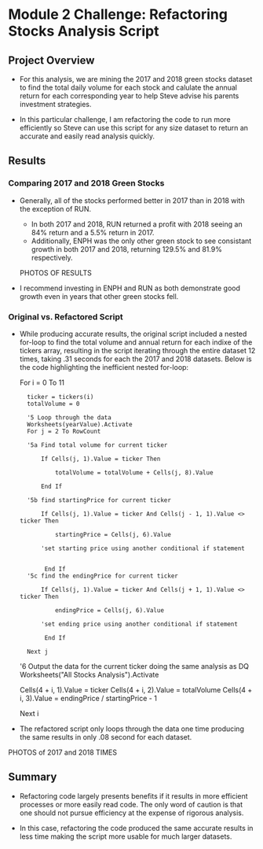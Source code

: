 # Module 2 Challenge: Refactoring Stocks Analysis Script

## Project Overview

- For this analysis, we are mining the 2017 and 2018 green stocks dataset to find the total daily volume for each stock and calulate the annual return for each corresponding year to help Steve advise his parents investment strategies.

- In this particular challenge, I am refactoring the code to run more efficiently so Steve can use this script for any size dataset to return an accurate and easily read analysis quickly. 

## Results

### Comparing 2017 and 2018 Green Stocks

- Generally, all of the stocks performed better in 2017 than in 2018 with the exception of RUN. 
    - In both 2017 and 2018, RUN returned a profit with 2018 seeing an 84% return and a 5.5% return in 2017. 
    - Additionally, ENPH was the only other green stock to see consistant growth in both 2017 and 2018, returning 129.5% and 81.9% respectively.
    
    PHOTOS OF RESULTS

- I recommend investing in ENPH and RUN as both demonstrate good growth even in years that other green stocks fell.

### Original vs. Refactored Script

- While producing accurate results, the original script included a nested for-loop to find the total volume and annual return for each indixe of the tickers array, resulting in the script iterating through the entire dataset 12 times, taking .31 seconds for each the 2017 and 2018 datasets. Below is the code highlighting the inefficient nested for-loop: 

    For i = 0 To 11
    
        ticker = tickers(i)
        totalVolume = 0
        
        '5 Loop through the data
        Worksheets(yearValue).Activate
        For j = 2 To RowCount
        
        '5a Find total volume for current ticker
        
            If Cells(j, 1).Value = ticker Then
                
                totalVolume = totalVolume + Cells(j, 8).Value
                
            End If
            
        '5b find startingPrice for current ticker
        
            If Cells(j, 1).Value = ticker And Cells(j - 1, 1).Value <> ticker Then
        
                startingPrice = Cells(j, 6).Value
            
            'set starting price using another conditional if statement
            
        
             End If
        '5c find the endingPrice for current ticker
        
            If Cells(j, 1).Value = ticker And Cells(j + 1, 1).Value <> ticker Then
            
                endingPrice = Cells(j, 6).Value
            
            'set ending price using another conditional if statement
            
             End If
            
        Next j
    
    '6 Output the data for the current ticker doing the same analysis as DQ
    Worksheets("All Stocks Analysis").Activate

    Cells(4 + i, 1).Value = ticker
    Cells(4 + i, 2).Value = totalVolume
    Cells(4 + i, 3).Value = endingPrice / startingPrice - 1
    
    Next i

- The refactored script only loops through the data one time producing the same results in only .08 second for each dataset.

PHOTOS of 2017 and 2018 TIMES 

## Summary 

- Refactoring code largely presents benefits if it results in more efficient processes or more easily read code. The only word of caution is that one should not pursue efficiency at the expense of rigorous analysis.

- In this case, refactoring the code produced the same accurate results in less time making the script more usable for much larger datasets. 


